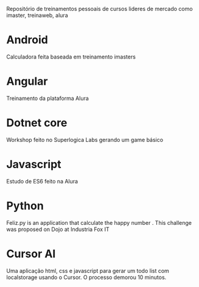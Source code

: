 Repositório de treinamentos pessoais de cursos lideres de mercado como imaster, treinaweb, alura

# Android

Calculadora feita baseada em treinamento imasters

# Angular

Treinamento da plataforma Alura

# Dotnet core

Workshop feito no Superlogica Labs gerando um game básico

# Javascript

Estudo de ES6 feito na Alura

# Python

Feliz.py is an application that calculate the happy number .  This challenge was proposed on Dojo at Industria Fox IT 

# Cursor AI

Uma aplicação html, css e javascript para gerar um todo list com localstorage usando o Cursor. O processo demorou 10 minutos.
